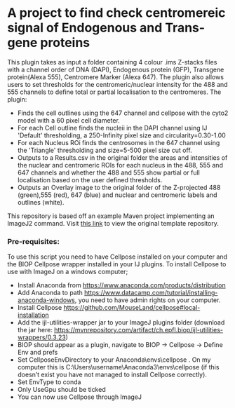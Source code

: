 # A project to find check centromereic signal of Endogenous and Trans-gene proteins

This plugin takes as input a folder containing 4 colour .ims Z-stacks files with a channel order of DNA (DAPI), Endogenous protein (GFP), Transgene protein(Alexa 555), Centromere Marker (Alexa 647). 
The plugin also allows users to set thresholds for the centromeric/nuclear intensity for the 488 and 555 channels to define total or partial localisation to the centromeres.
The plugin:
- Finds the cell outlines using the 647 channel and cellpose with the cyto2 model with a 60 pixel cell diameter.
- For each Cell outline finds the nucleii in the DAPI channel using IJ 'Default' thresholding, a 250-Infinity pixel size and circularity=0.30-1.00
- For each Nucleus ROi finds the centrosomes in the 647 channel using the 'Triangle' thresholding and size=5-500 pixel size cut off.
- Outputs to a Results.csv in the original folder the areas and intensities of the nuclear and centromeric ROIs for each nucleus in the 488, 555 and 647 channels and whether the 488 and 555 show partial or full localisation based on the user defined thresholds.
- Outputs an Overlay image to the original folder of the Z-projected 488 (green),555 (red), 647 (blue) and nuclear and centromeric labels and outlines (white).

This repository is based off an example Maven project implementing an ImageJ2 command.
Visit [this link](https://github.com/imagej/example-imagej2-command/generate)
to view the original template repository.

### Pre-requisites:
To use this script you need to have Cellpose installed on your computer and the BIOP Cellpose wrapper installed in your IJ plugins.
To install Cellpose to use with ImageJ on a windows computer;
- Install Anaconda from https://www.anaconda.com/products/distribution
- Add Anaconda to path https://www.datacamp.com/tutorial/installing-anaconda-windows, you need to have admin rights on your computer.
- Install Cellpose https://github.com/MouseLand/cellpose#local-installation
- Add the ijl-utilities-wrapper jar to your ImageJ plugins folder (download the jar here: https://mvnrepository.com/artifact/ch.epfl.biop/ijl-utilities-wrappers/0.3.23)
- BIOP should appear as a plugin, navigate to BIOP -> Cellpose -> Define Env and prefs
- Set CellposeEnvDirectory to your Anaconda\envs\cellpose . On my computer this is C:\Users\username\Anaconda3\envs\cellpose (if this doesn’t exist you have not managed to install Cellpose correctly).
- Set EnvType to conda
- Only UseGpu should be ticked
- You can now use Cellpose through ImageJ